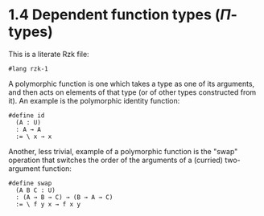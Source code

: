 # 1.4 Dependent function types ($\Pi$-types)

This is a literate Rzk file:

```rzk
#lang rzk-1
```

A polymorphic function is one which takes a type as one of its arguments,
and then acts on elements of that type (or of other types constructed from it).
An example is the polymorphic identity function:

```rzk
#define id
  (A : U)
  : A → A
  := \ x → x
```

Another, less trivial, example of a polymorphic function is the "swap" operation
that switches the order of the arguments of a (curried) two-argument function:

```rzk
#define swap
  (A B C : U)
  : (A → B → C) → (B → A → C)
  := \ f y x → f x y
```
